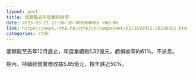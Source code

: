 ```yaml
---
layout: post
title: 堡獅龍去年度虧損收窄
date: 2023-03-21 22:58:30.000000000 +08:00
link: https://news.rthk.hk/rthk/ch/component/k2/1692972-20230321.htm
categories: rthk
---
```


堡獅龍至去年12月底止，年度業績蝕1.32億元，虧損收窄約61%。不派息。

期內，持續經營業務收益5.85億元，按年跌近50%。
